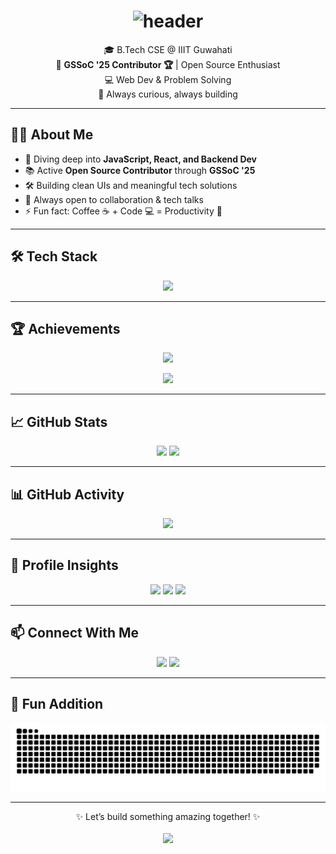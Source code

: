 <!-- Header with Typing Animation -->
<h1 align="center">
  <img src="https://capsule-render.vercel.app/api?type=waving&color=0:ff6ec4,100:7873f5&height=200&section=header&text=Hey%20there!%20I'm%20Prateek%20👋&fontSize=40&fontColor=fff&animation=fadeIn&fontAlignY=35" alt="header" />
</h1>

<p align="center">
  🎓 B.Tech CSE @ IIIT Guwahati <br>  
  🌱 <b>GSSoC '25 Contributor 🏆</b> | Open Source Enthusiast <br>  
  💻 Web Dev & Problem Solving <br>  
  🚀 Always curious, always building  
  
</p>  

---

## 👨‍💻 About Me  
- 🧠 Diving deep into **JavaScript, React, and Backend Dev**  
- 📚 Active **Open Source Contributor** through <b>GSSoC '25</b>  
- 🛠️ Building clean UIs and meaningful tech solutions  
- 💬 Always open to collaboration & tech talks  
- ⚡ Fun fact: Coffee ☕ + Code 💻 = Productivity 🚀  

---

## 🛠️ Tech Stack  

<p align="center">
  <img src="https://skillicons.dev/icons?i=html,css,js,java,mysql,git,github,react,nodejs,express,vscode,figma" />
</p>

---

## 🏆 Achievements  

<p align="center">
  <img src="https://github-profile-trophy.vercel.app/?username=prateekiiitg56&theme=discord&no-frame=true&no-bg=true&margin-w=15&margin-h=15" />
</p>

<p align="center">
  <img src="https://img.shields.io/badge/GSSoC'25-Contributor-orange?style=for-the-badge&logo=opensourceinitiative&logoColor=white" />
</p>

---

## 📈 GitHub Stats  

<!-- <p align="center">
  <img src="https://streak-stats.demolab.com?user=prateekiiitg56&theme=tokyonight&hide_border=true" alt="GitHub Streak" />
</p> -->

<p align="center">
  <img src="https://github-readme-stats.vercel.app/api?username=prateekiiitg56&show_icons=true&theme=tokyonight&hide_border=true" height="160px"/>  
  <img src="https://github-readme-stats.vercel.app/api/top-langs/?username=prateekiiitg56&layout=compact&theme=tokyonight&hide_border=true" height="160px"/>  
</p>

---

## 📊 GitHub Activity  

<p align="center">
  <img src="https://github-readme-activity-graph.vercel.app/graph?username=prateekiiitg56&theme=tokyo-night&hide_border=true" />
</p>

---

## 📡 Profile Insights  

<p align="center">
  <img src="https://komarev.com/ghpvc/?username=prateekiiitg56&label=Profile+Views&color=blueviolet&style=flat-square" /> 
  <img src="https://img.shields.io/github/followers/prateekiiitg56?style=flat-square&color=brightgreen" />
  <img src="https://img.shields.io/github/stars/prateekiiitg56?style=flat-square&color=yellow" />
</p>

---

## 📫 Connect With Me  

<p align="center">
  <a href="https://www.linkedin.com/in/prateekiiitg56/"><img src="https://img.shields.io/badge/-LinkedIn-blue?logo=linkedin&style=for-the-badge" /></a>
  <a href="mailto:ps332927@gmail.com"><img src="https://img.shields.io/badge/-Gmail-D14836?logo=gmail&style=for-the-badge&logoColor=white" /></a>
</p>

---

## 🐍 Fun Addition  

<p align="center">
  <img src="https://github.com/Platane/snk/raw/output/github-contribution-grid-snake.svg" alt="snake animation"/>
</p>

---

<p align="center">
  ✨ Let’s build something amazing together! ✨ <br><br>
  <img src="https://media.giphy.com/media/qgQUggAC3Pfv687qPC/giphy.gif" width="300"/>
</p>
